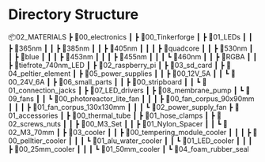 # Directory Structure 
📦02_MATERIALS
 ┣ 📂00_electronics
 ┃ ┣ 📂00_Tinkerforge
  ┃ ┣ 📂01_LEDs
 ┃ ┃ ┣ 📂365nm
 ┃ ┃ ┣ 📂385nm
 ┃ ┃ ┣ 📂405nm
 ┃ ┃ ┃ ┣ 📂quadcore
 ┃ ┃ ┣ 📂530nm
 ┃ ┃ ┣ 📂blue
 ┃ ┃ ┃ ┣ 📂453nm
 ┃ ┃ ┃ ┣ 📂455nm
 ┃ ┃ ┃ ┗ 📂460nm
 ┃ ┃ ┣ 📂RGBA
 ┃ ┃ ┣ 📂tiefrote_740nm_LED
 ┃ ┣ 📂02_raspberry_pi
 ┃ ┣ 📂03_sd_card
 ┃ ┣ 📂04_peltier_element
 ┃ ┣ 📂05_power_supplies
 ┃ ┃ ┣ 📂00_12V_5A
 ┃ ┃ ┗ 📂00_24V_6A
 ┃ ┣ 📂06_small_parts
 ┃ ┃ ┣ 📂00_stripboard
 ┃ ┃ ┗ 📂01_connection_jacks
 ┃ ┣ 📂07_LED_drivers
 ┃ ┣ 📂08_membrane_pump
 ┃ ┗ 📂09_fans
 ┃ ┃ ┗ 📂00_photoreactor_lite_fan
 ┃ ┃ ┃ ┣ 📂00_fan_corpus_90x90mm
 ┃ ┃ ┃ ┣ 📂01_fan_corpus_130x130mm
 ┃ ┃ ┃ ┗ 📂02_power_supply_fan
 ┣ 📂01_accessories
 ┃ ┣ 📂00_thermal_tube
 ┃ ┣ 📂01_hose_clamps
 ┃ ┣ 📂02_screws_nuts
 ┃ ┃ ┣ 📂00_M3_Set
 ┃ ┃ ┣ 📂01_Nylon_Spacer
 ┃ ┃ ┗ 📂02_M3_70mm
 ┃ ┣ 📂03_cooler
 ┃ ┃ ┣ 📂00_tempering_module_cooler
 ┃ ┃ ┃ ┣ 📂00_pelltier_cooler
 ┃ ┃ ┃ ┗ 📂01_alu_water_cooler
 ┃ ┃ ┗ 📂01_LED_cooler
 ┃ ┃ ┃ ┣ 📂00_25mm_cooler
 ┃ ┃ ┃ ┗ 📂01_50mm_cooler
 ┃ ┗ 📂04_foam_rubber_seal
 
